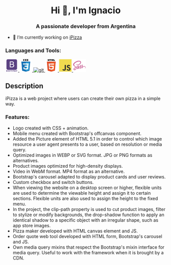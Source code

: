 <h1 align="center">Hi 👋, I'm Ignacio</h1>
<h3 align="center">A passionate developer from Argentina</h3>

- 🔭 I’m currently working on [iPizza](https://ignaciogz.github.io/ipizza/)


<h3 align="left">Languages and Tools:</h3>
<p align="left"> <a href="https://getbootstrap.com" target="_blank"> <img src="https://raw.githubusercontent.com/devicons/devicon/master/icons/bootstrap/bootstrap-plain-wordmark.svg" alt="bootstrap" width="40" height="40"/> </a> <a href="https://www.w3schools.com/css/" target="_blank"> <img src="https://raw.githubusercontent.com/devicons/devicon/master/icons/css3/css3-original-wordmark.svg" alt="css3" width="40" height="40"/> </a> <a href="https://git-scm.com/" target="_blank"> <img src="https://www.vectorlogo.zone/logos/git-scm/git-scm-icon.svg" alt="git" width="40" height="40"/> </a> <a href="https://www.w3.org/html/" target="_blank"> <img src="https://raw.githubusercontent.com/devicons/devicon/master/icons/html5/html5-original-wordmark.svg" alt="html5" width="40" height="40"/> </a> <a href="https://developer.mozilla.org/en-US/docs/Web/JavaScript" target="_blank"> <img src="https://raw.githubusercontent.com/devicons/devicon/master/icons/javascript/javascript-original.svg" alt="javascript" width="40" height="40"/> </a> <a href="https://sass-lang.com" target="_blank"> <img src="https://raw.githubusercontent.com/devicons/devicon/master/icons/sass/sass-original.svg" alt="sass" width="40" height="40"/> </a> </p>

<h2 align="left">Description</h2>
<p align="left">iPizza is a web project where users can create their own pizza in a simple way.</p>

<h3 align="left">Features:</h3>

- Logo created with CSS + animation.
- Mobile menu created with Bootstrap's offcanvas component.
- Added the Picture element of HTML 5.1 in order to control which image resource a user agent presents to a user, based on resolution or media query.
- Optimized images in WEBP or SVG format. JPG or PNG formats as alternatives.
- Product images optimized for high-density displays.
- Video in WebM format. MP4 format as an alternative.
- Bootstrap's carousel adapted to display product cards and user reviews.
- Custom checkbox and switch buttons.
- When viewing the website on a desktop screen or higher, flexible units are used to determine the viewable height and assign it to certain sections. Flexible units are also used to assign the height to the fixed menu.
- In the project, the clip-path property is used to cut product images, filter to stylize or modify backgrounds, the drop-shadow function to apply an identical shadow to a specific object with an irregular shape, such as app store images.
- Pizza maker developed with HTML canvas element and JS.
- Order quote web tool developed with HTML form, Bootstrap's carousel and JS.
- Own media query mixins that respect the Bootstrap's mixin interface for media query. Useful to work with the framework when it is brought by a CDN.